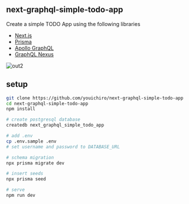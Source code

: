 ## next-graphql-simple-todo-app

Create a simple TODO App using the following libraries
- [Next.js](https://nextjs.org/)
- [Prisma](https://www.prisma.io/)
- [Apollo GraphQL](https://www.apollographql.com/)
- [GraphQL Nexus](https://nexusjs.org/)

![out2](https://user-images.githubusercontent.com/20487308/144064779-c5b69158-b150-44e2-8c9a-9cc701ec0608.gif)

## setup

```sh
git clone https://github.com/youichiro/next-graphql-simple-todo-app
cd next-graphql-simple-todo-app
npm install

# create postgresql database
createdb next_graphql_simple_todo_app

# add .env
cp .env.sample .env
# set username and password to DATABASE_URL

# schema migration
npx prisma migrate dev

# insert seeds
npx prisma seed

# serve
npm run dev
```

